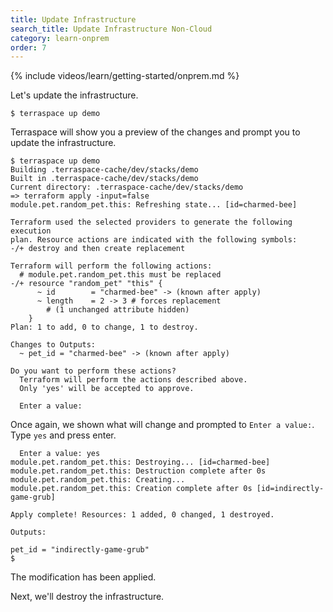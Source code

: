 ```yaml
---
title: Update Infrastructure
search_title: Update Infrastructure Non-Cloud
category: learn-onprem
order: 7
---
```


{% include videos/learn/getting-started/onprem.md %}

Let's update the infrastructure.

    $ terraspace up demo

Terraspace will show you a preview of the changes and prompt you to update the infrastructure.

    $ terraspace up demo
    Building .terraspace-cache/dev/stacks/demo
    Built in .terraspace-cache/dev/stacks/demo
    Current directory: .terraspace-cache/dev/stacks/demo
    => terraform apply -input=false
    module.pet.random_pet.this: Refreshing state... [id=charmed-bee]

    Terraform used the selected providers to generate the following execution
    plan. Resource actions are indicated with the following symbols:
    -/+ destroy and then create replacement

    Terraform will perform the following actions:
      # module.pet.random_pet.this must be replaced
    -/+ resource "random_pet" "this" {
          ~ id        = "charmed-bee" -> (known after apply)
          ~ length    = 2 -> 3 # forces replacement
            # (1 unchanged attribute hidden)
        }
    Plan: 1 to add, 0 to change, 1 to destroy.

    Changes to Outputs:
      ~ pet_id = "charmed-bee" -> (known after apply)

    Do you want to perform these actions?
      Terraform will perform the actions described above.
      Only 'yes' will be accepted to approve.

      Enter a value:

Once again, we shown what will change and prompted to `Enter a value:`. Type `yes` and press enter.

      Enter a value: yes
    module.pet.random_pet.this: Destroying... [id=charmed-bee]
    module.pet.random_pet.this: Destruction complete after 0s
    module.pet.random_pet.this: Creating...
    module.pet.random_pet.this: Creation complete after 0s [id=indirectly-game-grub]

    Apply complete! Resources: 1 added, 0 changed, 1 destroyed.

    Outputs:

    pet_id = "indirectly-game-grub"
    $

The modification has been applied.

Next, we'll destroy the infrastructure.